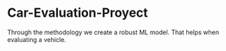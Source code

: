 # Car-Evaluation-Proyect
Through the methodology we create a robust ML model. That helps when evaluating a vehicle.

